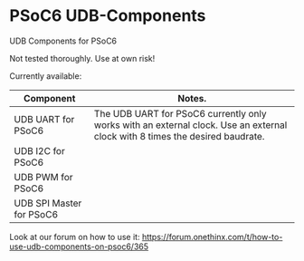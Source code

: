 # PSoC6 UDB-Components
UDB Components for PSoC6

Not tested thoroughly. Use at own risk!

Currently available:

| Component                | Notes. |
|--------------------------|--------|
|UDB UART for PSoC6        |The UDB UART for PSoC6 currently only works with an external clock. Use an external clock with 8 times the desired baudrate.|
|UDB I2C for PSoC6         |        |
|UDB PWM for PSoC6         |        |
|UDB SPI Master for PSoC6  |        |


Look at our forum on how to use it: https://forum.onethinx.com/t/how-to-use-udb-components-on-psoc6/365
